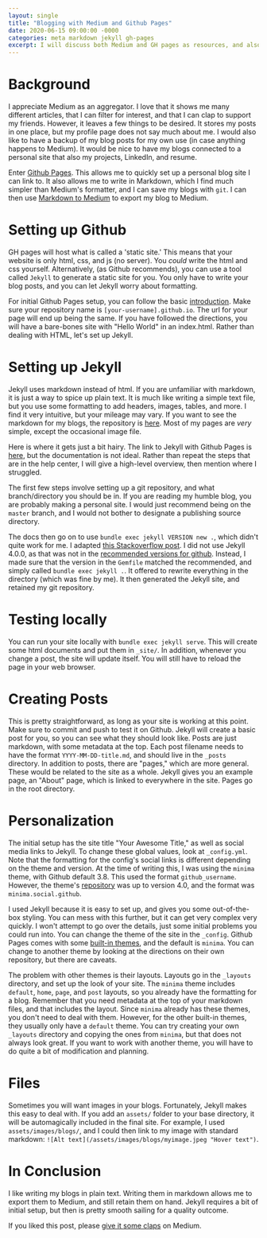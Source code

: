 ```yaml
---
layout: single
title: "Blogging with Medium and Github Pages"
date: 2020-06-15 09:00:00 -0000
categories: meta markdown jekyll gh-pages
excerpt: I will discuss both Medium and GH pages as resources, and also give a guide in how to set up GH pages.
---
```


# Background
I appreciate Medium as an aggregator. I love that it shows me many different articles, that I can filter for interest, and that I can clap to support my friends. However, it leaves a few things to be desired. It stores my posts in one place, but my profile page does not say much about me. I would also like to have a backup of my blog posts for my own use (in case anything happens to Medium). It would be nice to have my blogs connected to a personal site that also my projects, LinkedIn, and resume.

Enter [Github Pages](https://pages.github.com/). This allows me to quickly set up a personal blog site I can link to. It also allows me to write in Markdown, which I find much simpler than Medium's formatter, and I can save my blogs with `git`. I can then use [Markdown to Medium](https://markdowntomedium.com/) to export my blog to Medium.

# Setting up Github
GH pages will host what is called a 'static site.' This means that your website is only html, css, and js (no server). You _could_ write the html and css yourself. Alternatively, (as Github recommends), you can use a tool called `Jekyll` to generate a static site for you. You only have to write your blog posts, and you can let Jekyll worry about formatting.

For initial Github Pages setup, you can follow the basic [introduction](https://pages.github.com/). Make sure your repository name is `[your-username].github.io`. The url for your page will end up being the same. If you have followed the directions, you will have a bare-bones site with "Hello World" in an index.html. Rather than dealing with HTML, let's set up Jekyll.

# Setting up Jekyll
Jekyll uses markdown instead of html. If you are unfamiliar with markdown, it is just a way to spice up plain text. It is much like writing a simple text file, but you use some formatting to add headers, images, tables, and more. I find it very intuitive, but your mileage may vary. If you want to see the markdown for my blogs, the repository is [here](https://github.com/elliott-king/elliott-king.github.io). Most of my pages are _very_ simple, except the occasional image file.

Here is where it gets just a bit hairy. The link to Jekyll with Github Pages is [here](https://help.github.com/en/github/working-with-github-pages/setting-up-a-github-pages-site-with-jekyll), but the documentation is not ideal. Rather than repeat the steps that are in the help center, I will give a high-level overview, then mention where I struggled.

The first few steps involve setting up a git repository, and what branch/directory you should be in. If you are reading my humble blog, you are probably making a personal site. I would just recommend being on the `master` branch, and I would not bother to designate a publishing source directory.

The docs then go on to use `bundle exec jekyll VERSION new .`, which didn't quite work for me. I adapted [this Stackoverflow post](https://stackoverflow.com/questions/59913903/how-to-run-bundle-exec-jekyll-new). I did not use Jekyll 4.0.0, as that was not in the [recommended versions for github](https://pages.github.com/versions/). Instead, I made sure that the version in the `Gemfile` matched the recommended, and simply called `bundle exec jekyll .`. It offered to rewrite everything in the directory (which was fine by me). It then generated the Jekyll site, and retained my git repository.


# Testing locally
You can run your site locally with `bundle exec jekyll serve`. This will create some html documents and put them in `_site/`. In addition, whenever you change a post, the site will update itself. You will still have to reload the page in your web browser.  

# Creating Posts
This is pretty straightforward, as long as your site is working at this point. Make sure to commit and push to test it on Github. Jekyll will create a basic post for you, so you can see what they should look like. Posts are just markdown, with some metadata at the top. Each post filename needs to have the format `YYYY-MM-DD-title.md`, and should live in the `_posts` directory. In addition to posts, there are "pages," which are more general. These would be related to the site as a whole. Jekyll gives you an example page, an "About" page, which is linked to everywhere in the site. Pages go in the root directory.

# Personalization
The initial setup has the site title "Your Awesome Title," as well as social media links to Jekyll. To change these global values, look at `_config.yml`. Note that the formatting for the config's social links is different depending on the theme and version. At the time of writing this, I was using the `minima` theme, with Github default 3.8. This used the format `github_username`. However, the theme's [repository](https://github.com/jekyll/minima) was up to version 4.0, and the format was `minima.social.github`.

I used Jekyll because it is easy to set up, and gives you some out-of-the-box styling. You can mess with this further, but it can get very complex very quickly. I won't attempt to go over the details, just some initial problems you could run into. You can change the theme of the site in the `_config`. Github Pages comes with some [built-in themes](https://pages.github.com/themes/), and the default is `minima`. You can change to another theme by looking at the directions on their own repository, but there are caveats.

The problem with other themes is their layouts. Layouts go in the `_layouts` directory, and set up the look of your site. The `minima` theme includes `default`, `home`, `page`, and `post` layouts, so you already have the formatting for a blog. Remember that you need metadata at the top of your markdown files, and that includes the layout. Since `minima` already has these themes, you don't need to deal with them. However, for the other built-in themes, they usually only have a `default` theme. You can try creating your own `_layouts` directory and copying the ones from `minima`, but that does not always look great. If you want to work with another theme, you will have to do quite a bit of modification and planning.

# Files
Sometimes you will want images in your blogs. Fortunately, Jekyll makes this easy to deal with. If you add an `assets/` folder to your base directory, it will be automagically included in the final site. For example, I used `assets/images/blogs/`, and I could then link to my image with standard markdown: `![Alt text](/assets/images/blogs/myimage.jpeg "Hover text")`.

# In Conclusion
I like writing my blogs in plain text. Writing them in markdown allows me to export them to Medium, and still retain them on hand. Jekyll requires a bit of initial setup, but then is pretty smooth sailing for a quality outcome.

If you liked this post, please [give it some claps](https://medium.com/@eking_30347/blogging-with-medium-and-github-pages-2ff40c870053) on Medium.